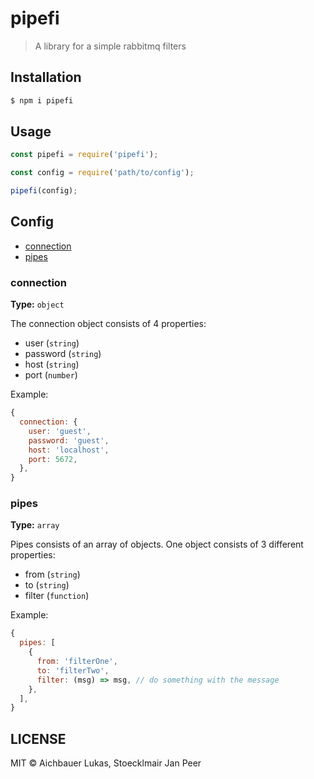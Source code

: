 # pipefi

> A library for a simple rabbitmq filters

## Installation

```sh
$ npm i pipefi
```

## Usage

```js
const pipefi = require('pipefi');

const config = require('path/to/config');

pipefi(config);
```

## Config

* [connection](#connection)
* [pipes](#pipes)

### connection

**Type:** `object`

The connection object consists of 4 properties:
* user (`string`)
* password (`string`)
* host (`string`)
* port (`number`)

Example:
```js
{
  connection: {
    user: 'guest',
    password: 'guest',
    host: 'localhost',
    port: 5672,
  },
}
```

### pipes

**Type:** `array`

Pipes consists of an array of objects. One object consists of 3 different properties:
* from (`string`)
* to (`string`)
* filter (`function`)

Example:
```js
{
  pipes: [
    {
      from: 'filterOne',
      to: 'filterTwo',
      filter: (msg) => msg, // do something with the message
    },
  ],
}
```

## LICENSE

MIT © Aichbauer Lukas, Stoecklmair Jan Peer
